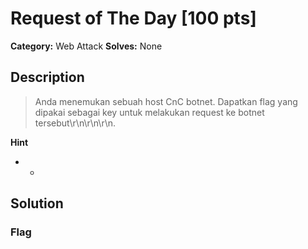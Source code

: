 # Request of The Day [100 pts]

**Category:** Web Attack
**Solves:** None

## Description
>Anda menemukan sebuah host CnC botnet. Dapatkan flag yang dipakai sebagai key untuk melakukan request ke botnet tersebut\r\n\r\n\r\n.

**Hint**
* -

## Solution

### Flag

